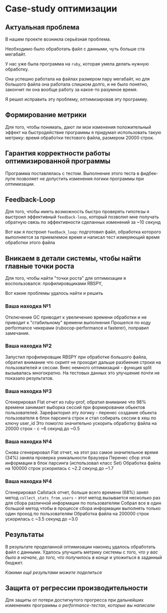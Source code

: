 # Case-study оптимизации

## Актуальная проблема
В нашем проекте возникла серьёзная проблема.

Необходимо было обработать файл с данными, чуть больше ста мегабайт.

У нас уже была программа на `ruby`, которая умела делать нужную обработку.

Она успешно работала на файлах размером пару мегабайт, но для большого файла она работала слишком долго, и не было понятно, закончит ли она вообще работу за какое-то разумное время.

Я решил исправить эту проблему, оптимизировав эту программу.

## Формирование метрики
Для того, чтобы понимать, дают ли мои изменения положительный эффект на быстродействие программы я придумал использовать такую метрику: время обработки тестового файла, размером 20000 строк.

## Гарантия корректности работы оптимизированной программы
Программа поставлялась с тестом. Выполнение этого теста в фидбек-лупе позволяет не допустить изменения логики программы при оптимизации.

## Feedback-Loop
Для того, чтобы иметь возможность быстро проверять гипотезы я выстроил эффективный `feedback-loop`, который позволил мне получать обратную связь по эффективности сделанных изменений за ~10 секунд

Вот как я построил `feedback_loop`: подготовил файл, обработка которого выполняется за приемлемое время и написал тест измеряющий время обработки этого файла

## Вникаем в детали системы, чтобы найти главные точки роста
Для того, чтобы найти "точки роста" для оптимизации я воспользовался: 
профилировщиками RBSPY, 

Вот какие проблемы удалось найти и решить

### Ваша находка №1
Отключение GC приводит к увеличению времени обработки и не приводит к "стабильному" времени выполнения
Прошелся по коду performance чекерами (rubocop-performance и fasterer), поправил замечания.

### Ваша находка №2
Запустил профилировщик RBSPY при обработке большого файла, обратил внимание что скрипт не проходит дальше разбиения строки на пользователей и сессии. 
Внес немного оптимизаций - функция split вызывалась многократно.
На тестовых данных это улучшение почти не показало результатов.

### Ваша находка №3
Сгенерировал Flat отчет из ruby-prof, обратил внимание что 98% времени занимает выборка сессий при формировании обьектов пользователей.
Зарефакторил эту логику - перенес создание обьекта пользователя в блок парсинга строк и стал собирать сессии в хеш по ключу user_id
Это помогло значительно ускорить обработку файла на 20000 строк - с ~6 секунд до ~0.5

### Ваша находка №4
Снова сгенерировал Flat отчет, на этот раз самое значительное время (34%) заняла проверка уникальности браузера
Перенес сбор этой информации в блок парсинга (использовал класс Set)
Обработка файла на 100000 строк ускорилась с ~2.2 секунд до ~1.7

### Ваша находка №4
Сгенерировал Callstack отчет, больше всего времени (68%) занял метод `collect_stats_from_users` - этот метод вызывается несколько раз для сбора различной информации по пользователям
Собрал все в один большой метод чтобы в процессе сбора информации выполнять только один проход по пользователям
Обработка файла на 200000 строк ускорилась с ~3.5 секунд до ~3.0

## Результаты
В результате проделанной оптимизации наконец удалось обработать файл с данными.
Удалось улучшить метрику системы с *того, что у вас было в начале, до того, что получилось в конце* и уложиться в заданный бюджет.

*Какими ещё результами можете поделиться*

## Защита от регрессии производительности
Для защиты от потери достигнутого прогресса при дальнейших изменениях программы *о performance-тестах, которые вы написали*
